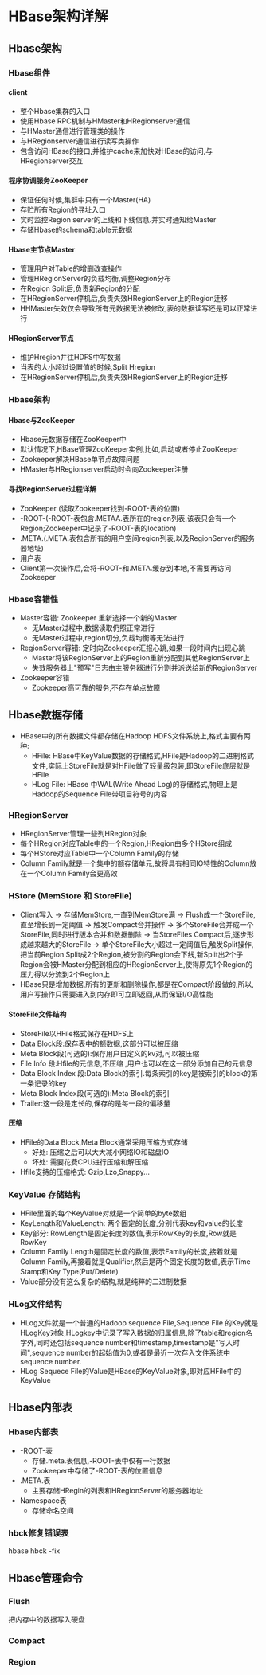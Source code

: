 # HBase架构详解
## Hbase架构
### Hbase组件
#### client
- 整个Hbase集群的入口
- 使用Hbase RPC机制与HMaster和HRegionserver通信
- 与HMaster通信进行管理类的操作
- 与HRegionserver通信进行读写类操作
- 包含访问HBase的接口,并维护cache来加快对HBase的访问,与HRegionserver交互

#### 程序协调服务ZooKeeper
- 保证任何时候,集群中只有一个Master(HA)
- 存贮所有Region的寻址入口
- 实时监控Region server的上线和下线信息.并实时通知给Master
- 存储Hbase的schema和table元数据

#### Hbase主节点Master
- 管理用户对Table的增删改查操作
- 管理HRegionServer的负载均衡,调整Region分布
- 在Region Split后,负责新Region的分配
- 在HRegionServer停机后,负责失效HRegionServer上的Region迁移
- HHMaster失效仅会导致所有元数据无法被修改,表的数据读写还是可以正常进行

#### HRegionServer节点
- 维护Hregion并往HDFS中写数据
- 当表的大小超过设置值的时候,Split Hregion
- 在HRegionServer停机后,负责失效HRegionServer上的Region迁移


### Hbase架构
#### Hbase与ZooKeeper
- Hbase元数据存储在ZooKeeper中
- 默认情况下,HBase管理ZooKeeper实例,比如,启动或者停止ZooKeeper
- Zookeeper解决HBase单节点故障问题
- HMaster与HRegionserver启动时会向Zookeeper注册

#### 寻找RegionServer过程详解
- ZooKeeper (读取Zookeeper找到-ROOT-表的位置)
- -ROOT-(-ROOT-表包含.METAA.表所在的region列表,该表只会有一个Region;Zookeeper中记录了-ROOT-表的location)
- .META.(.META.表包含所有的用户空间region列表,以及RegionServer的服务器地址)
- 用户表
- Client第一次操作后,会将-ROOT-和.META.缓存到本地,不需要再访问Zookeeper




### Hbase容错性

- Master容错: Zookeeper 重新选择一个新的Master
    + 无Master过程中,数据读取仍照正常进行
    + 无Master过程中,region切分,负载均衡等无法进行
- RegionServer容错: 定时向Zookeeper汇报心跳,如果一段时间内出现心跳
    + Master将该RegionServer上的Region重新分配到其他RegionServer上
    + 失效服务器上"预写"日志由主服务器进行分割并派送给新的RegionServer
- Zookeeper容错
    + Zookeeper高可靠的服务,不存在单点故障

## Hbase数据存储
- HBase中的所有数据文件都存储在Hadoop HDFS文件系统上,格式主要有两种:
    + HFile: HBase中KeyValue数据的存储格式,HFile是Hadoop的二进制格式文件,实际上StoreFile就是对HFile做了轻量级包装,即StoreFile底层就是HFile
    + HLog File: HBase 中WAL(Write Ahead Log)的存储格式,物理上是Hadoop的Sequence File带项目符号的内容 


### HRegionServer
- HRegionServer管理一些列HRegion对象
- 每个HRegion对应Table中的一个Region,HRegion由多个HStore组成
- 每个HStore对应Table中一个Column Family的存储
- Column Family就是一个集中的额存储单元,故将具有相同IO特性的Column放在一个Column Family会更高效


### HStore (MemStore 和 StoreFile)
- Client写入 -> 存储MemStore,一直到MemStore满 -> Flush成一个StoreFile,直至增长到一定阈值 -> 触发Compact合并操作 -> 多个StoreFile合并成一个StoreFile,同时进行版本合并和数据删除 -> 当StoreFiles Compact后,逐步形成越来越大的StoreFile -> 单个StoreFile大小超过一定阈值后,触发Split操作,把当前Region Split成2个Region,被分割的Region会下线,新Split出2个子Region会被HMaster分配到相应的HRegionServer上,使得原先1个Region的压力得以分流到2个Region上
- HBase只是增加数据,所有的更新和删除操作,都是在Compact阶段做的,所以,用户写操作只需要进入到内存即可立即返回,从而保证I/O高性能

#### StoreFile文件结构
- StoreFile以HFile格式保存在HDFS上
- Data Block段:保存表中的额数据,这部分可以被压缩
- Meta Block段(可选的):保存用户自定义的kv对,可以被压缩
- File Info 段:Hfile的元信息,不压缩 ,用户也可以在这一部分添加自己的元信息
- Data Block Index 段:Data Block的索引.每条索引的key是被索引的block的第一条记录的key
- Meta Block Index段(可选的):Meta Block的索引
- Trailer:这一段是定长的,保存的是每一段的偏移量

#### 压缩
- HFile的Data Block,Meta Block通常采用压缩方式存储
    + 好处: 压缩之后可以大大减小网络IO和磁盘IO
    + 坏处: 需要花费CPU进行压缩和解压缩
- Hfile支持的压缩格式: Gzip,Lzo,Snappy...
 
### KeyValue 存储结构
- HFile里面的每个KeyValue对就是一个简单的byte数组
- KeyLength和ValueLength: 两个固定的长度,分别代表key和value的长度
- Key部分: RowLength是固定长度的数值,表示RowKey的长度,Row就是RowKey
- Column Family Length是固定长度的数值,表示Family的长度,接着就是Column Family,再接着就是Qualifier,然后是两个固定长度的数值,表示Time Stamp和Key Type(Put/Delete)
- Value部分没有这么复杂的结构,就是纯粹的二进制数据

### HLog文件结构
- HLog文件就是一个普通的Hadoop sequence File,Sequence File 的Key就是HLogKey对象,HLogkey中记录了写入数据的归属信息,除了table和region名字外,同时还包括sequence number和timestamp,timestamp是"写入时间",sequence number的起始值为0,或者是最近一次存入文件系统中sequence number.
- HLog Sequece File的Value是HBase的KeyValue对象,即对应HFile中的KeyValue

## Hbase内部表
### Hbase内部表
- -ROOT-表
    + 存储.meta.表信息,-ROOT-表中仅有一行数据
    + Zookeeper中存储了-ROOT-表的位置信息
- .META.表
    + 主要存储HRegin的列表和HRegionServer的服务器地址
- Namespace表
    + 存储命名空间


### hbck修复错误表
hbase hbck -fix
## Hbase管理命令
### Flush
把内存中的数据写入硬盘
### Compact 

### Region